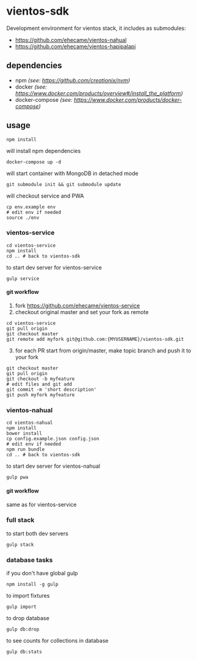 # vientos-sdk
Development environment for vientos stack, it includes as submodules:

* https://github.com/ehecame/vientos-nahual
* https://github.com/ehecame/vientos-hapipalapi

## dependencies

* npm *(see: https://github.com/creationix/nvm)*
* docker *(see: https://www.docker.com/products/overview#/install_the_platform)*
* docker-compose *(see: https://www.docker.com/products/docker-compose)*

## usage

```shell
npm install
```
will install npm dependencies

```shell
docker-compose up -d
```
will start container with MongoDB in detached mode

```shell
git submodule init && git submodule update
```
will checkout service and PWA

```shell
cp env.example env
# edit env if needed
source ./env
```

### vientos-service
```shell
cd vientos-service
npm install
cd .. # back to vientos-sdk
```

to start dev server for vientos-service
```shell
gulp service
```

#### git workflow

1. fork https://github.com/ehecame/vientos-service
2. checkout original master and set your fork as remote
```shell
cd vientos-service
git pull origin
git checkout master
git remote add myfork git@github.com:{MYUSERNAME}/vientos-sdk.git
```
3. for each PR start from origin/master, make topic branch and push it to your fork
```shell
git checkout master
git pull origin
git checkout -b myfeature
# edit files and git add
git commit -m 'short description'
git push myfork myfeature
```

### vientos-nahual
```shell
cd vientos-nahual
npm install
bower install
cp config.example.json config.json
# edit env if needed
npm run bundle
cd .. # back to vientos-sdk
```

to start dev server for vientos-nahual
```shell
gulp pwa
```

#### git workflow
same as for vientos-service


### full stack
to start both dev servers
```shell
gulp stack
```

### database tasks

if you don't have global gulp
```shell
npm install -g gulp
```

to import fixtures
```shell
gulp import
```

to drop database

```shell
gulp db:drop
```

to see counts for collections in database
```shell
gulp db:stats
```
